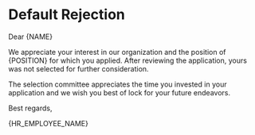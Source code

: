 # Default Rejection

Dear {NAME}

We appreciate your interest in our organization and the position of {POSITION} for which you applied. After reviewing the application, yours was not selected for further consideration.

The selection committee appreciates the time you invested in your application and we wish you best of lock for your future endeavors.

Best regards,

{HR_EMPLOYEE_NAME}
